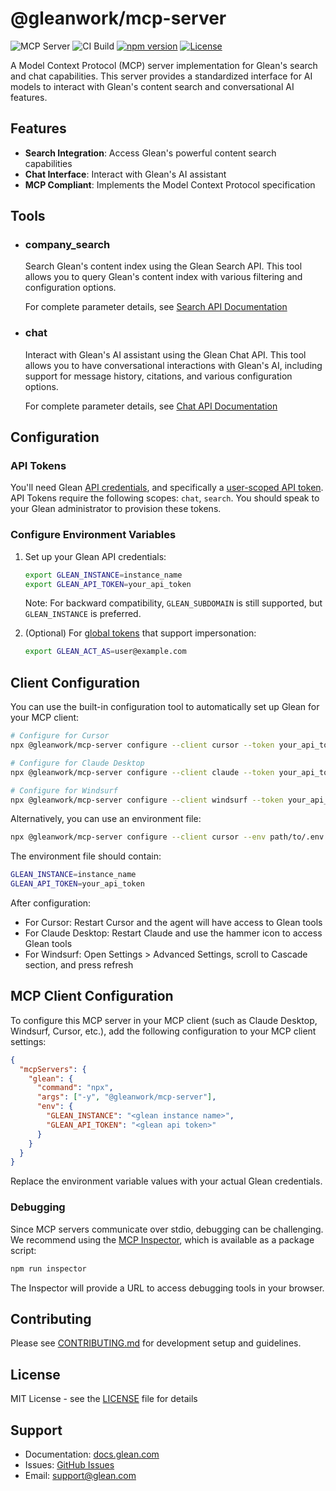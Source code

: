 # @gleanwork/mcp-server

![MCP Server](https://badge.mcpx.dev?type=server 'MCP Server')
![CI Build](https://github.com/gleanwork/mcp-server/actions/workflows/ci.yml/badge.svg)
[![npm version](https://badge.fury.io/js/@gleanwork%2Fmcp-server.svg)](https://badge.fury.io/js/@gleanwork%2Fmcp-server)
[![License](https://img.shields.io/npm/l/@gleanwork%2Fmcp-server.svg)](https://github.com/gleanwork/mcp-server/blob/main/LICENSE)

A Model Context Protocol (MCP) server implementation for Glean's search and chat capabilities. This server provides a standardized interface for AI models to interact with Glean's content search and conversational AI features.

## Features

- **Search Integration**: Access Glean's powerful content search capabilities
- **Chat Interface**: Interact with Glean's AI assistant
- **MCP Compliant**: Implements the Model Context Protocol specification

## Tools

- ### company_search

  Search Glean's content index using the Glean Search API. This tool allows you to query Glean's content index with various filtering and configuration options.

  For complete parameter details, see [Search API Documentation](https://developers.glean.com/client/operation/search/)

- ### chat

  Interact with Glean's AI assistant using the Glean Chat API. This tool allows you to have conversational interactions with Glean's AI, including support for message history, citations, and various configuration options.

  For complete parameter details, see [Chat API Documentation](https://developers.glean.com/client/operation/chat/)

## Configuration

### API Tokens

You'll need Glean [API credentials](https://developers.glean.com/client/authentication#glean-issued-tokens), and specifically a [user-scoped API token](https://developers.glean.com/client/authentication#user). API Tokens require the following scopes: `chat`, `search`. You should speak to your Glean administrator to provision these tokens.

### Configure Environment Variables

1. Set up your Glean API credentials:

   ```bash
   export GLEAN_INSTANCE=instance_name
   export GLEAN_API_TOKEN=your_api_token
   ```

   Note: For backward compatibility, `GLEAN_SUBDOMAIN` is still supported, but `GLEAN_INSTANCE` is preferred.

1. (Optional) For [global tokens](https://developers.glean.com/indexing/authentication/permissions#global-tokens) that support impersonation:

   ```bash
   export GLEAN_ACT_AS=user@example.com
   ```

## Client Configuration

You can use the built-in configuration tool to automatically set up Glean for your MCP client:

```bash
# Configure for Cursor
npx @gleanwork/mcp-server configure --client cursor --token your_api_token --instance instance_name

# Configure for Claude Desktop
npx @gleanwork/mcp-server configure --client claude --token your_api_token --instance instance_name

# Configure for Windsurf
npx @gleanwork/mcp-server configure --client windsurf --token your_api_token --instance instance_name
```

Alternatively, you can use an environment file:

```bash
npx @gleanwork/mcp-server configure --client cursor --env path/to/.env.glean
```

The environment file should contain:

```bash
GLEAN_INSTANCE=instance_name
GLEAN_API_TOKEN=your_api_token
```

After configuration:

- For Cursor: Restart Cursor and the agent will have access to Glean tools
- For Claude Desktop: Restart Claude and use the hammer icon to access Glean tools
- For Windsurf: Open Settings > Advanced Settings, scroll to Cascade section, and press refresh

## MCP Client Configuration

To configure this MCP server in your MCP client (such as Claude Desktop, Windsurf, Cursor, etc.), add the following configuration to your MCP client settings:

```json
{
  "mcpServers": {
    "glean": {
      "command": "npx",
      "args": ["-y", "@gleanwork/mcp-server"],
      "env": {
        "GLEAN_INSTANCE": "<glean instance name>",
        "GLEAN_API_TOKEN": "<glean api token>"
      }
    }
  }
}
```

Replace the environment variable values with your actual Glean credentials.

### Debugging

Since MCP servers communicate over stdio, debugging can be challenging. We recommend using the [MCP Inspector](https://github.com/modelcontextprotocol/inspector), which is available as a package script:

```bash
npm run inspector
```

The Inspector will provide a URL to access debugging tools in your browser.

## Contributing

Please see [CONTRIBUTING.md](CONTRIBUTING.md) for development setup and guidelines.

## License

MIT License - see the [LICENSE](LICENSE) file for details

## Support

- Documentation: [docs.glean.com](https://docs.glean.com)
- Issues: [GitHub Issues](https://github.com/gleanwork/mcp-server/issues)
- Email: [support@glean.com](mailto:support@glean.com)

